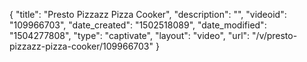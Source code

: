{
    "title": "Presto Pizzazz Pizza Cooker",
    "description": "",
    "videoid": "109966703",
    "date_created": "1502518089",
    "date_modified": "1504277808",
    "type": "captivate",
    "layout": "video",
    "url": "\/v\/presto-pizzazz-pizza-cooker\/109966703"
}